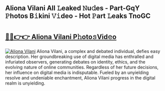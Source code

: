 ## Aliona Vilani All 𝙻eaked 𝙽u𝚍es - Part-GqY 𝙿hotos B𝚒kini 𝚅𝚒deo - Hot 𝙿art 𝙻eaks TnoGC

# <h2><a href="http://ld13m8.urlbe.top/?page=Aliona+Vilani">🔗🔗👉👉 Aliona Vilani P𝚑oto𝚜Vid𝚎o</a></h2>

[![Aliona Vilani](https://i.imgur.com/eBuTRDB.gif)](http://ld13m8.urlbe.top/?page=Aliona+Vilani)
Aliona Vilani, a complex and debated individual, defies easy description. Her groundbreaking use of digital media has enthralled and infuriated observers, generating debates on identity, ethics, and the evolving nature of online communities. Regardless of her future decisions, her influence on digital media is indisputable. Fueled by an unyielding resolve and undeniable enchantment, Aliona Vilani progress in the digital realm is unyielding.
